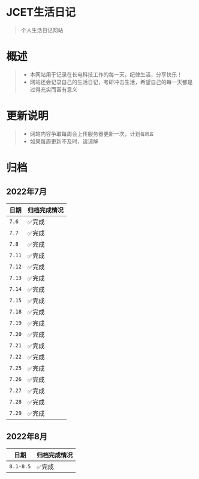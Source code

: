 # JCET生活日记
> 个人生活日记网站
# 概述
> * 本网站用于记录在长电科技工作的每一天，纪律生活，分享快乐！
> * 网站还会记录自己的生活日记，考研冲击生活，希望自己的每一天都是过得充实而富有意义
# 更新说明
> * 网站内容争取每周会上传服务器更新一次，计划`每周五`
> * 如果每周更新不及时，请谅解
# 归档
## 2022年7月
|日期|归档完成情况|
|----|----|
|`7.6`|✅完成|
|`7.7`|✅完成|
|`7.8`|✅完成|
|`7.11`|✅完成|
|`7.12`|✅完成|
|`7.13`|✅完成|
|`7.14`|✅完成|
|`7.15`|✅完成|
|`7.18`|✅完成|
|`7.19`|✅完成|
|`7.20`|✅完成|
|`7.21`|✅完成|
|`7.22`|✅完成|
|`7.25`|✅完成|
|`7.26`|✅完成|
|`7.27`|✅完成|
|`7.28`|✅完成|
|`7.29`|✅完成|
## 2022年8月
|日期|归档完成情况|
|----|----|
|`8.1-8.5`|✅完成|


